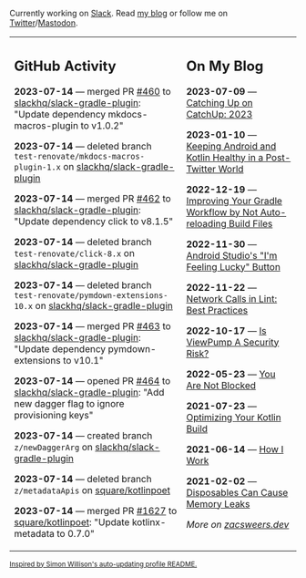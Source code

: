 Currently working on [Slack](https://slack.com/). Read [my blog](https://zacsweers.dev/) or follow me on [Twitter](https://twitter.com/ZacSweers)/[Mastodon](https://hachyderm.io/@ZacSweers).

<table><tr><td valign="top" width="60%">

## GitHub Activity
<!-- githubActivity starts -->
**2023-07-14** — merged PR [#460](https://github.com/slackhq/slack-gradle-plugin/pull/460) to [slackhq/slack-gradle-plugin](https://github.com/slackhq/slack-gradle-plugin): "Update dependency mkdocs-macros-plugin to v1.0.2"

**2023-07-14** — deleted branch `test-renovate/mkdocs-macros-plugin-1.x` on [slackhq/slack-gradle-plugin](https://github.com/slackhq/slack-gradle-plugin)

**2023-07-14** — merged PR [#462](https://github.com/slackhq/slack-gradle-plugin/pull/462) to [slackhq/slack-gradle-plugin](https://github.com/slackhq/slack-gradle-plugin): "Update dependency click to v8.1.5"

**2023-07-14** — deleted branch `test-renovate/click-8.x` on [slackhq/slack-gradle-plugin](https://github.com/slackhq/slack-gradle-plugin)

**2023-07-14** — deleted branch `test-renovate/pymdown-extensions-10.x` on [slackhq/slack-gradle-plugin](https://github.com/slackhq/slack-gradle-plugin)

**2023-07-14** — merged PR [#463](https://github.com/slackhq/slack-gradle-plugin/pull/463) to [slackhq/slack-gradle-plugin](https://github.com/slackhq/slack-gradle-plugin): "Update dependency pymdown-extensions to v10.1"

**2023-07-14** — opened PR [#464](https://github.com/slackhq/slack-gradle-plugin/pull/464) to [slackhq/slack-gradle-plugin](https://github.com/slackhq/slack-gradle-plugin): "Add new dagger flag to ignore provisioning keys"

**2023-07-14** — created branch `z/newDaggerArg` on [slackhq/slack-gradle-plugin](https://github.com/slackhq/slack-gradle-plugin)

**2023-07-14** — deleted branch `z/metadataApis` on [square/kotlinpoet](https://github.com/square/kotlinpoet)

**2023-07-14** — merged PR [#1627](https://github.com/square/kotlinpoet/pull/1627) to [square/kotlinpoet](https://github.com/square/kotlinpoet): "Update kotlinx-metadata to 0.7.0"
<!-- githubActivity ends -->
</td><td valign="top" width="40%">

## On My Blog
<!-- blog starts -->
**2023-07-09** — [Catching Up on CatchUp: 2023](https://www.zacsweers.dev/catching-up-on-catchup-2023/)

**2023-01-10** — [Keeping Android and Kotlin Healthy in a Post-Twitter World](https://www.zacsweers.dev/keeping-android-healthy/)

**2022-12-19** — [Improving Your Gradle Workflow by Not Auto-reloading Build Files](https://www.zacsweers.dev/improving-your-workflow-by-not-auto-reloading-build-files/)

**2022-11-30** — [Android Studio's "I'm Feeling Lucky" Button](https://www.zacsweers.dev/android-studios-im-feeling-lucky-button/)

**2022-11-22** — [Network Calls in Lint: Best Practices](https://www.zacsweers.dev/network-calls-in-lint-best-practices/)

**2022-10-17** — [Is ViewPump A Security Risk?](https://www.zacsweers.dev/is-viewpump-a-security-risk/)

**2022-05-23** — [You Are Not Blocked](https://www.zacsweers.dev/you-are-not-blocked/)

**2021-07-23** — [Optimizing Your Kotlin Build](https://www.zacsweers.dev/optimizing-your-kotlin-build/)

**2021-06-14** — [How I Work](https://www.zacsweers.dev/how-i-work/)

**2021-02-02** — [Disposables Can Cause Memory Leaks](https://www.zacsweers.dev/disposables-can-cause-memory-leaks/)
<!-- blog ends -->
_More on [zacsweers.dev](https://zacsweers.dev/)_
</td></tr></table>

<sub><a href="https://simonwillison.net/2020/Jul/10/self-updating-profile-readme/">Inspired by Simon Willison's auto-updating profile README.</a></sub>